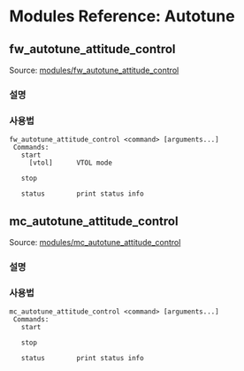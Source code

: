 # Modules Reference: Autotune

## fw_autotune_attitude_control

Source: [modules/fw_autotune_attitude_control](https://github.com/PX4/PX4-Autopilot/tree/main/src/modules/fw_autotune_attitude_control)

### 설명

<a id="fw_autotune_attitude_control_usage"></a>

### 사용법

```
fw_autotune_attitude_control <command> [arguments...]
 Commands:
   start
     [vtol]      VTOL mode

   stop

   status        print status info
```

## mc_autotune_attitude_control

Source: [modules/mc_autotune_attitude_control](https://github.com/PX4/PX4-Autopilot/tree/main/src/modules/mc_autotune_attitude_control)

### 설명

<a id="mc_autotune_attitude_control_usage"></a>

### 사용법

```
mc_autotune_attitude_control <command> [arguments...]
 Commands:
   start

   stop

   status        print status info
```
